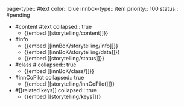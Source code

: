 page-type:: #text
color:: blue
innbok-type:: item
priority:: 100
status:: #pending

- #content #text
  collapsed:: true
	- {{embed [[storytelling/content]]}}
- #info
	- {{embed [[innBoK/storytelling/info]]}}
	- {{embed [[innBoK/storytelling/data]]}}
	- {{embed [[storytelling/status]]}}
- #class #
  collapsed:: true
	- {{embed [[innBoK/class/]]}}
- #innCoPilot
  collapsed:: true
	- {{embed [[storytelling/innCoPilot]]}}
- #[[related keys]]
  collapsed:: true
	- {{embed [[storytelling/keys]]}}
